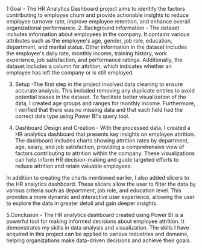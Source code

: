 1 Goal - The HR Analytics Dashboard project aims to identify the factors contributing to employee churn and provide actionable insights to reduce employee turnover rate, improve employee retention, and enhance overall organizational performance.
2. Background Information - The dataset includes information about employees in the company. It contains various attributes such as the employee's age, gender, job role, education, department, and marital status. Other information in the dataset includes the employee's daily rate, monthly income, training history, work experience, job satisfaction, and performance ratings. Additionally, the dataset includes a column for attrition, which indicates whether an employee has left the company or is still employed.

3. Setup -The first step in the project involved data cleaning to ensure accurate analysis. This included removing any duplicate entries to avoid potential biases in the dataset. To facilitate better visualization of the data, I created age groups and ranges for monthly income. Furthermore, I verified that there was no missing data and that each field had the correct data type using Power BI's query tool.


4. Dashboard Design and Creation - With the processed data, I created a HR analytics dashboard that presents key insights on employee attrition. The dashboard includes charts showing attrition rates by department, age, salary, and job satisfaction, providing a comprehensive view of factors contributing to attrition within the company. These visualizations can help inform HR decision-making and guide targeted efforts to reduce attrition and retain valuable employees.

In addition to creating the charts mentioned earlier, I also added slicers to the HR analytics dashboard. These slicers allow the user to filter the data by various criteria such as department, job role, and education level. This provides a more dynamic and interactive user experience, allowing the user to explore the data in greater detail and gain deeper insights.


5.Conclusion - The HR analytics dashboard created using Power BI is a powerful tool for making informed decisions about employee attrition. It demonstrates my skills in data analysis and visualization. The skills I have acquired in this project can be applied to various industries and domains, helping organizations make data-driven decisions and achieve their goals.



